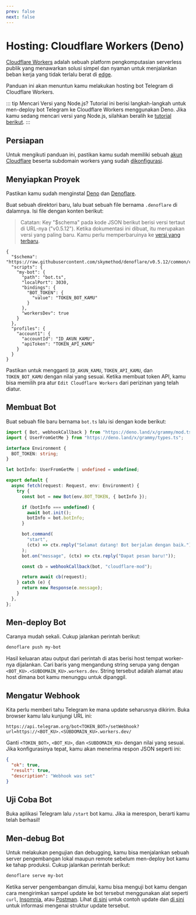 ```yaml
---
prev: false
next: false
---
```


# Hosting: Cloudflare Workers (Deno)

[Cloudflare Workers](https://workers.cloudflare.com) adalah sebuah platform pengkomputasian serverless publik yang menawarkan solusi simpel dan nyaman untuk menjalankan beban kerja yang tidak terlalu berat di [edge](https://en.wikipedia.org/wiki/Edge_computing).

Panduan ini akan menuntun kamu melakukan hosting bot Telegram di Cloudflare Workers.

::: tip Mencari Versi yang Node.js?
Tutorial ini berisi langkah-langkah untuk men-deploy bot Telegram ke Cloudflare Workers menggunakan Deno.
Jika kamu sedang mencari versi yang Node.js, silahkan beralih ke [tutorial berikut](./cloudflare-workers-nodejs).
:::

## Persiapan

Untuk mengikuti panduan ini, pastikan kamu sudah memiliki sebuah [akun Cloudflare](https://dash.cloudflare.com/login) beserta subdomain workers yang sudah [dikonfigurasi](https://dash.cloudflare.com/?account=workers).

## Menyiapkan Proyek

Pastikan kamu sudah menginstal [Deno](https://deno.land) dan [Denoflare](https://denoflare.dev).

Buat sebuah direktori baru, lalu buat sebuah file bernama `.denoflare` di dalamnya.
Isi file dengan konten berikut:

> Catatan: Key "$schema" pada kode JSON berikut berisi versi tertaut di URL-nya ("v0.5.12").
> Ketika dokumentasi ini dibuat, itu merupakan versi yang paling baru.
> Kamu perlu memperbaruinya ke [versi yang terbaru](https://github.com/skymethod/denoflare/releases).

```json{2,9,17-18}
{
  "$schema": "https://raw.githubusercontent.com/skymethod/denoflare/v0.5.12/common/config.schema.json",
  "scripts": {
    "my-bot": {
      "path": "bot.ts",
      "localPort": 3030,
      "bindings": {
        "BOT_TOKEN": {
          "value": "TOKEN_BOT_KAMU"
        }
      },
      "workersDev": true
    }
  },
  "profiles": {
    "account1": {
      "accountId": "ID_AKUN_KAMU",
      "apiToken": "TOKEN_API_KAMU"
    }
  }
}
```

Pastikan untuk mengganti `ID_AKUN_KAMU`, `TOKEN_API_KAMU`, dan `TOKEN_BOT_KAMU` dengan nilai yang sesuai.
Ketika membuat token API, kamu bisa memilih pra atur `Edit Cloudflare Workers` dari perizinan yang telah diatur.

## Membuat Bot

Buat sebuah file baru bernama `bot.ts` lalu isi dengan kode berikut:

```ts
import { Bot, webhookCallback } from "https://deno.land/x/grammy/mod.ts";
import { UserFromGetMe } from "https://deno.land/x/grammy/types.ts";

interface Environment {
  BOT_TOKEN: string;
}

let botInfo: UserFromGetMe | undefined = undefined;

export default {
  async fetch(request: Request, env: Environment) {
    try {
      const bot = new Bot(env.BOT_TOKEN, { botInfo });

      if (botInfo === undefined) {
        await bot.init();
        botInfo = bot.botInfo;
      }

      bot.command(
        "start",
        (ctx) => ctx.reply("Selamat datang! Bot berjalan dengan baik."),
      );
      bot.on("message", (ctx) => ctx.reply("Dapat pesan baru!"));

      const cb = webhookCallback(bot, "cloudflare-mod");

      return await cb(request);
    } catch (e) {
      return new Response(e.message);
    }
  },
};
```

## Men-deploy Bot

Caranya mudah sekali.
Cukup jalankan perintah berikut:

```sh
denoflare push my-bot
```

Hasil keluaran atau output dari perintah di atas berisi host tempat worker-nya dijalankan.
Cari baris yang mengandung string serupa yang dengan `<BOT_KU>.<SUBDOMAIN_KU>.workers.dev`.
String tersebut adalah alamat atau host dimana bot kamu menunggu untuk dipanggil.

## Mengatur Webhook

Kita perlu memberi tahu Telegram ke mana update seharusnya dikirim.
Buka browser kamu lalu kunjungi URL ini:

```text
https://api.telegram.org/bot<TOKEN_BOT>/setWebhook?url=https://<BOT_KU>.<SUBDOMAIN_KU>.workers.dev/
```

Ganti `<TOKEN_BOT>`, `<BOT_KU>`, dan `<SUBDOMAIN_KU>` dengan nilai yang sesuai.
Jika konfigurasinya tepat, kamu akan menerima respon JSON seperti ini:

```json
{
  "ok": true,
  "result": true,
  "description": "Webhook was set"
}
```

## Uji Coba Bot

Buka aplikasi Telegram lalu `/start` bot kamu.
Jika ia merespon, berarti kamu telah berhasil!

## Men-debug Bot

Untuk melakukan pengujian dan debugging, kamu bisa menjalankan sebuah server pengembangan lokal maupun remote sebelum men-deploy bot kamu ke tahap produksi.
Cukup jalankan perintah berikut:

```sh
denoflare serve my-bot
```

Ketika server pengembangan dimulai, kamu bisa menguji bot kamu dengan cara mengirimkan sampel update ke bot tersebut menggunakan alat seperti `curl`, [Insomnia](https://insomnia.rest), atau [Postman](https://postman.com).
Lihat [di sini](https://core.telegram.org/bots/webhooks#testing-your-bot-with-updates) untuk contoh update dan [di sini](https://core.telegram.org/bots/api#update) untuk informasi mengenai struktur update tersebut.
